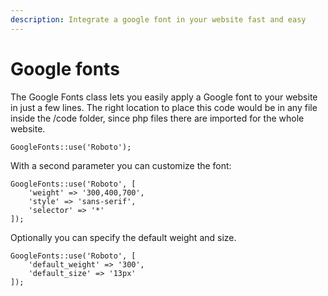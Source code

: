 ```yaml
---
description: Integrate a google font in your website fast and easy
---
```


# Google fonts

The Google Fonts class lets you easily apply a Google font to your website in just a few lines. The right location to place this code would be in any file inside the /code folder, since php files there are imported for the whole website.

```
GoogleFonts::use('Roboto');
```

With a second parameter you can customize the font:

```
GoogleFonts::use('Roboto', [
    'weight' => '300,400,700',
    'style' => 'sans-serif',
    'selector' => '*'
]);
```

Optionally you can specify the default weight and size.

```
GoogleFonts::use('Roboto', [
    'default_weight' => '300',
    'default_size' => '13px'
]);
```

